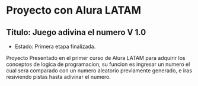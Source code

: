 <h1>Proyecto con Alura LATAM</h1>
<h2>Titulo: Juego adivina el numero V 1.0</h2> 

  - Estado: Primera etapa finalizada.

<p>Proyecto Presentado en el primer curso de Alura LATAM para adquirir los conceptos de logica de programacion, su funcion es ingresar un numero el cual sera comparado con un numero aleatorio previamente generado, e iras resiviendo pistas hasta adivinar el numero.</p>
